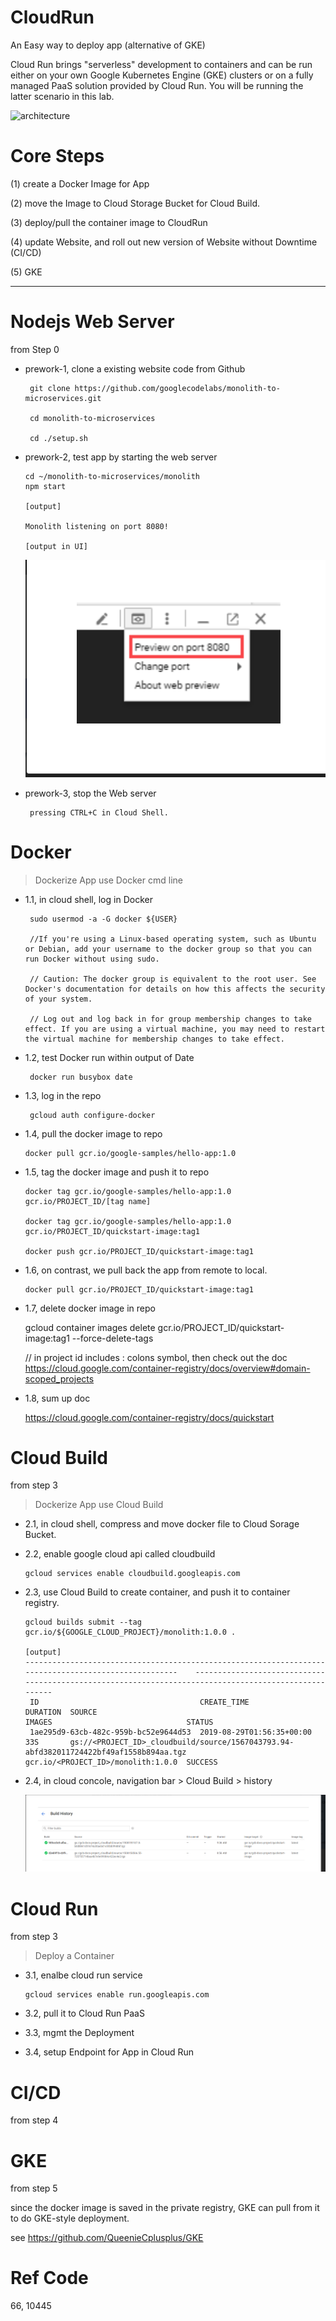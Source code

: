 # CloudRun
An Easy way to deploy app (alternative of GKE)

Cloud Run brings "serverless" development to containers and can be run either on your own Google Kubernetes Engine (GKE) clusters or on a fully managed PaaS solution provided by Cloud Run. You will be running the latter scenario in this lab.

![architecture](https://cdn.qwiklabs.com/Ry1hidHMw9wjyWNTvENYln0NxFFyBJQyt1bPC%2Fdp0Qc%3D)

# Core Steps

(1) create a Docker Image for App

(2) move the Image to Cloud Storage Bucket for Cloud Build.

(3) deploy/pull the container image to CloudRun

(4) update Website, and roll out new version of Website without Downtime (CI/CD)

(5) GKE

-----------

# Nodejs Web Server

from Step 0

* prework-1, clone a existing website code from Github

       git clone https://github.com/googlecodelabs/monolith-to-microservices.git
       
       cd monolith-to-microservices
       
       cd ./setup.sh
       
* prework-2, test app by starting the web server

      cd ~/monolith-to-microservices/monolith
      npm start
      
      [output]
      
      Monolith listening on port 8080!
      
      [output in UI]
      
     ![](https://raw.githubusercontent.com/QueenieCplusplus/CloudRun/main/web%20preview.png)
     
* prework-3, stop the Web server

       pressing CTRL+C in Cloud Shell.
       
# Docker 

> Dockerize App use Docker cmd line

* 1.1, in cloud shell, log in Docker

       sudo usermod -a -G docker ${USER}
       
       //If you're using a Linux-based operating system, such as Ubuntu or Debian, add your username to the docker group so that you can run Docker without using sudo.
       
       // Caution: The docker group is equivalent to the root user. See Docker's documentation for details on how this affects the security of your system.
       
       // Log out and log back in for group membership changes to take effect. If you are using a virtual machine, you may need to restart the virtual machine for membership changes to take effect.
 
* 1.2, test Docker run within output of Date

       docker run busybox date
       
* 1.3, log in the repo

       gcloud auth configure-docker
       
* 1.4, pull the docker image to repo

      docker pull gcr.io/google-samples/hello-app:1.0
      
* 1.5, tag the docker image and push it to repo

      docker tag gcr.io/google-samples/hello-app:1.0 gcr.io/PROJECT_ID/[tag name]

      docker tag gcr.io/google-samples/hello-app:1.0 gcr.io/PROJECT_ID/quickstart-image:tag1
      
      docker push gcr.io/PROJECT_ID/quickstart-image:tag1
      
* 1.6, on contrast, we pull back the app from remote to local.

      docker pull gcr.io/PROJECT_ID/quickstart-image:tag1
      
* 1.7, delete docker image in repo

     gcloud container images delete gcr.io/PROJECT_ID/quickstart-image:tag1 --force-delete-tags
     
     // in project id includes : colons symbol, then check out the doc https://cloud.google.com/container-registry/docs/overview#domain-scoped_projects
     
* 1.8, sum up doc

    https://cloud.google.com/container-registry/docs/quickstart
       
# Cloud Build

from step 3

> Dockerize App use Cloud Build

* 2.1, in cloud shell, compress and move docker file to Cloud Sorage Bucket. 

* 2.2, enable google cloud api called cloudbuild

      gcloud services enable cloudbuild.googleapis.com

* 2.3, use Cloud Build to create container, and push it to container registry.

      gcloud builds submit --tag gcr.io/${GOOGLE_CLOUD_PROJECT}/monolith:1.0.0 .
        
      [output]
      -----------------------------------------------------------------------------------------------------    ------------------------------------------------------------------------------------------------------
       ID                                    CREATE_TIME                DURATION  SOURCE                                                                                  IMAGES                              STATUS
       1ae295d9-63cb-482c-959b-bc52e9644d53  2019-08-29T01:56:35+00:00  33S       gs://<PROJECT_ID>_cloudbuild/source/1567043793.94-abfd382011724422bf49af1558b894aa.tgz  gcr.io/<PROJECT_ID>/monolith:1.0.0  SUCCESS
       
* 2.4, in cloud concole, navigation bar > Cloud Build > history
    
    ![](https://raw.githubusercontent.com/QueenieCplusplus/CloudRun/main/cloud%20built%20history.png)


# Cloud Run

from step 3

> Deploy a Container

* 3.1, enalbe cloud run service

      gcloud services enable run.googleapis.com

* 3.2, pull it to Cloud Run PaaS

* 3.3, mgmt the Deployment

* 3.4, setup Endpoint for App in Cloud Run

# CI/CD

from step 4


# GKE

from step 5

since the docker image is saved in the private registry, GKE can pull from it to do GKE-style deployment.

see https://github.com/QueenieCplusplus/GKE

# Ref Code

66, 10445

